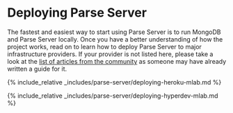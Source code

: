 # Deploying Parse Server

The fastest and easiest way to start using Parse Server is to run MongoDB and Parse Server locally. Once you have a better understanding of how the project works, read on to learn how to deploy Parse Server to major infrastructure providers. If your provider is not listed here, please take a look at the [list of articles from the community](https://github.com/parse-community/parse-server/wiki#community-links) as someone may have already written a guide for it.

{% include_relative _includes/parse-server/deploying-heroku-mlab.md %}

{% include_relative _includes/parse-server/deploying-hyperdev-mlab.md %}
